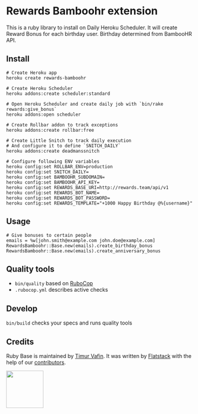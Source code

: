 # Rewards Bamboohr extension

This is a ruby library to install on Daily Heroku Scheduler.
It will create Reward Bonus for each birthday user.
Birthday determined from BambooHR API.

## Install

```
# Create Heroku app
heroku create rewards-bamboohr

# Create Heroku Scheduler
heroku addons:create scheduler:standard

# Open Heroku Scheduler and create daily job with `bin/rake rewards:give_bonus`
heroku addons:open scheduler

# Create Rollbar addon to track exceptions
heroku addons:create rollbar:free

# Create Little Snitch to track daily execution
# And configure it to define `SNITCH_DAILY`
heroku addons:create deadmanssnitch

# Configure following ENV variables
heroku config:set ROLLBAR_ENV=production
heroku config:set SNITCH_DAILY=
heroku config:set BAMBOOHR_SUBDOMAIN=
heroku config:set BAMBOOHR_API_KEY=
heroku config:set REWARDS_BASE_URI=http://rewards.team/api/v1
heroku config:set REWARDS_BOT_NAME=
heroku config:set REWARDS_BOT_PASSWORD=
heroku config:set REWARDS_TEMPLATE="+1000 Happy Birthday @%{username}"
```

## Usage

```
# Give bonuses to certain people
emails = %w[john.smith@example.com john.doe@example.com]
RewardsBamboohr::Base.new(emails).create_birthday_bonus
RewardsBamboohr::Base.new(emails).create_anniversary_bonus
```

## Quality tools

* `bin/quality` based on [RuboCop](https://github.com/bbatsov/rubocop)
* `.rubocop.yml` describes active checks

## Develop

`bin/build` checks your specs and runs quality tools

## Credits

Ruby Base is maintained by [Timur Vafin](http://github.com/timurvafin).
It was written by [Flatstack](http://www.flatstack.com) with the help of our
[contributors](http://github.com/fs/ruby-base/contributors).


[<img src="http://www.flatstack.com/logo.svg" width="100"/>](http://www.flatstack.com)
